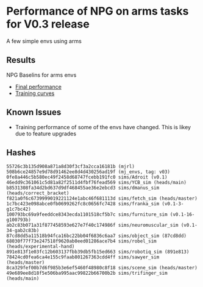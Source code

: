 # Performance of NPG on arms tasks for V0.3 release
A few simple envs using arms

## Results
NPG Baselins for arms envs
- [Final performance](FinalPerf-NPG.pdf)
- [Training curves](TrainPerf-NPG.pdf)

## Known Issues
- Training performance of some of the envs have changed. This is likey due to feature upgrades

## Hashes
```
55726c3b135d908a871a8d30f3cf3a2cca16181b (mjrl)
508b6ce24857e9d78d91462ee8d4d430256ad19f (mj_envs, tag: v03)
0fe8a446c5b580ec49f2458d68747fcebb191fc0 sims/Adroit (v0.1)
46edd9c361061c5d81a82f2511d4fbf76fead569 sims/YCB_sim (heads/main)
b8531308fa34d2bd637d9df468455ae36e2ebcd3 sims/dmanus_sim (heads/correct_bracket)
f821a0f6c6739999019221124e1abc46f681113d sims/fetch_sim (heads/master)
1c7bc423e098abce0fb0699262fc8c0656fc7428 sims/franka_sim (v0.1-3-g1c7bc42)
100793bc69a9feeddce8343ecda1101518cf5b7c sims/furniture_sim (v0.1-16-g100793b)
ab2c83b071a31f877458593e627e7f40c174986f sims/neuromuscular_sim (v0.1-34-gab2c83b)
87cd8dd5a11518b94fca16bc22bb04f6836c6aa7 sims/object_sim (87cd8dd)
68030f77f73e247518f9620ab0eed01286ace7b4 sims/robel_sim (heads/experimental-hand)
891e813f1e03fc12b603137fbb39db5fb15ed663 sims/robotiq_sim (891e813)
78424cd0fea6ca4e155c9faab801267363cdd4ff sims/sawyer_sim (heads/master)
8ca329fef00b7d6f985b3e6ef5460f48980c8f18 sims/scene_sim (heads/master)
49e689ee8d18f5e506ba995aac99822b66700b2b sims/trifinger_sim (heads/main)
```